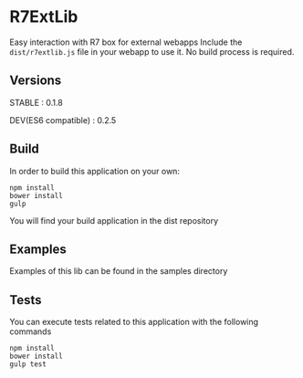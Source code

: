 # R7ExtLib

Easy interaction with R7 box for external webapps
Include the `dist/r7extlib.js` file in your webapp to use it. No build process is
required.

## Versions

STABLE : 0.1.8

DEV(ES6 compatible) : 0.2.5

## Build

In order to build this application on your own:

```shell
npm install
bower install
gulp
```
You will find your build application in the dist repository

## Examples

Examples of this lib can be found in the samples directory

## Tests

You can execute tests related to this application with the following commands

```shell
npm install
bower install
gulp test
```
